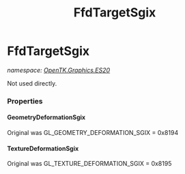 ﻿---
title: FfdTargetSgix
---

# FfdTargetSgix
_namespace: [OpenTK.Graphics.ES20](N-OpenTK.Graphics.ES20.html)_

Not used directly.



### Properties

#### GeometryDeformationSgix
Original was GL_GEOMETRY_DEFORMATION_SGIX = 0x8194
#### TextureDeformationSgix
Original was GL_TEXTURE_DEFORMATION_SGIX = 0x8195

